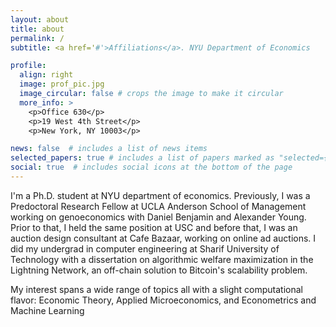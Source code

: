 ```yaml
---
layout: about
title: about
permalink: /
subtitle: <a href='#'>Affiliations</a>. NYU Department of Economics

profile:
  align: right
  image: prof_pic.jpg
  image_circular: false # crops the image to make it circular
  more_info: >
    <p>Office 630</p>
    <p>19 West 4th Street</p>
    <p>New York, NY 10003</p>

news: false  # includes a list of news items
selected_papers: true # includes a list of papers marked as "selected={true}"
social: true  # includes social icons at the bottom of the page
---
```

I'm a Ph.D. student at NYU department of economics. Previously, I was a Predoctoral Research Fellow at UCLA Anderson School of Management working on genoeconomics with Daniel Benjamin and Alexander Young. Prior to that, I held the same position at USC and before that, I was an auction design consultant at Cafe Bazaar, working on online ad auctions.
I did my undergrad in computer engineering at Sharif University of Technology with a dissertation on algorithmic welfare maximization in the Lightning Network, an off-chain solution to Bitcoin's scalability problem.

My interest spans a wide range of topics all with a slight computational flavor: Economic Theory, Applied Microeconomics, and Econometrics and Machine Learning
